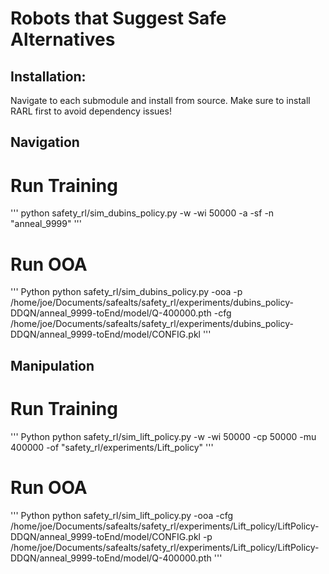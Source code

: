 # Robots that Suggest Safe Alternatives

## Installation:
Navigate to each submodule and install from source.
Make sure to install RARL first to avoid dependency issues!

## Navigation

# Run Training
'''
python safety_rl/sim_dubins_policy.py -w -wi 50000 -a -sf -n "anneal_9999"
'''

# Run OOA
''' Python
python safety_rl/sim_dubins_policy.py -ooa -p /home/joe/Documents/safealts/safety_rl/experiments/dubins_policy-DDQN/anneal_9999-toEnd/model/Q-400000.pth -cfg /home/joe/Documents/safealts/safety_rl/experiments/dubins_policy-DDQN/anneal_9999-toEnd/model/CONFIG.pkl
'''

## Manipulation

# Run Training
''' Python
python safety_rl/sim_lift_policy.py -w -wi 50000 -cp 50000 -mu 400000 -of "safety_rl/experiments/Lift_policy"
'''

# Run OOA
''' Python
python safety_rl/sim_lift_policy.py -ooa -cfg /home/joe/Documents/safealts/safety_rl/experiments/Lift_policy/LiftPolicy-DDQN/anneal_9999-toEnd/model/CONFIG.pkl -p /home/joe/Documents/safealts/safety_rl/experiments/Lift_policy/LiftPolicy-DDQN/anneal_9999-toEnd/model/Q-400000.pth
'''
